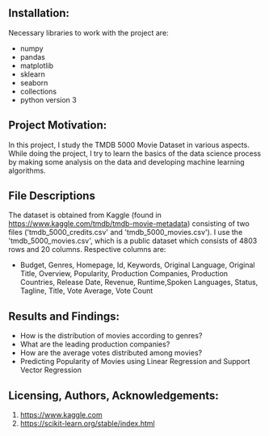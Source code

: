 ## Installation:

Necessary libraries to work with the project are:
- numpy
- pandas
- matplotlib
- sklearn
- seaborn
- collections
- python version 3

## Project Motivation:

In this project, I study the TMDB 5000 Movie Dataset in various aspects. While doing the project, I try to learn the basics of the data science process by making some analysis on the data and developing machine learning algorithms.

## File Descriptions
The dataset is obtained from Kaggle (found in https://www.kaggle.com/tmdb/tmdb-movie-metadata) consisting of two files ('tmdb_5000_credits.csv' and 'tmdb_5000_movies.csv'). I use the 'tmdb_5000_movies.csv', which is a public dataset which consists of 4803 rows and 20 columns. Respective columns are:

- Budget, Genres, Homepage, Id, Keywords, Original Language,  Original Title, Overview, Popularity, Production Companies, Production Countries, Release Date,       Revenue, Runtime,Spoken Languages, Status, Tagline, Title, Vote Average, Vote Count


## Results and Findings:

- How is the distribution of movies according to genres?
- What are the leading production companies?
- How are the average votes distributed among movies?
- Predicting Popularity of Movies using Linear Regression and Support Vector Regression


## Licensing, Authors, Acknowledgements:

1. https://www.kaggle.com
2. https://scikit-learn.org/stable/index.html
